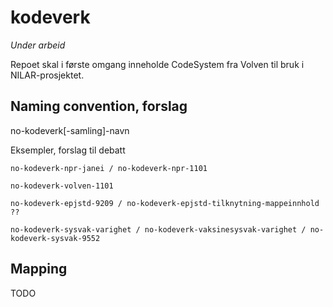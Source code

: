 # kodeverk

*Under arbeid*

Repoet skal i første omgang inneholde CodeSystem fra Volven til bruk i NILAR-prosjektet. 

## Naming convention, forslag

no-kodeverk[-samling]-navn

Eksempler, forslag til debatt

```
no-kodeverk-npr-janei / no-kodeverk-npr-1101

no-kodeverk-volven-1101

no-kodeverk-epjstd-9209 / no-kodeverk-epjstd-tilknytning-mappeinnhold ??

no-kodeverk-sysvak-varighet / no-kodeverk-vaksinesysvak-varighet / no-kodeverk-sysvak-9552
```

## Mapping

TODO
